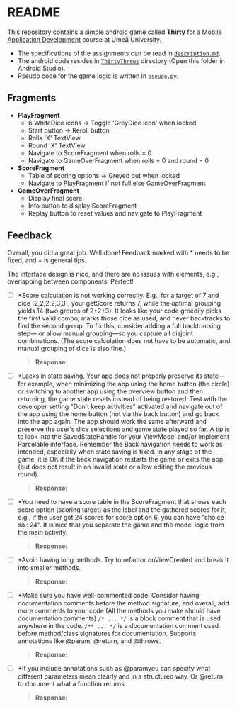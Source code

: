 # README

This repository contains a simple android game called **Thirty** for a [Mobile Application Development](https://www.umu.se/utbildning/kurser/utveckling-av-mobila-applikationer2?term=ST25#applications) course at Umeå University.

- The specifications of the assignments can be read in [`description.md`](assignment/description.md).
- The android code resides in [`ThirtyThrows`](ThirtyThrows) directory (Open this folder in Android Studio).
- Pseudo code for the game logic is written in [`pseudo.py`](pseudo.py).

## Fragments

- **PlayFragment**
  - 6 WhiteDice icons -> Toggle 'GreyDice icon' when locked
  - Start button -> Reroll button
  - Rolls 'X' TextView
  - Round 'X' TextView
  - Navigate to ScoreFragment when rolls = 0
  - Navigate to GameOverFragment when rolls = 0 and round = 0
- **ScoreFragment**
  - Table of scoring options -> Greyed out when locked
  - Navigate to PlayFragment if not full else GameOverFragment
- **GameOverFragment**
  - Display final score
  - ~~Info button to display ScoreFragment~~
  - Replay button to reset values and navigate to PlayFragment

## Feedback

Overall, you did a great job. Well done!
Feedback marked with * needs to be fixed, and + is general tips.

The interface design is nice, and there are no issues with elements, e.g., overlapping between components. Perfect!

- [ ] *Score calculation is not working correctly. E.g., for a target of 7 and dice [2,2,2,2,3,3], your getScore returns 7, while the optimal grouping yields 14 (two groups of 2+2+3). It looks like your code greedily picks the first valid combo, marks those dice as used, and never backtracks to find the second group. To fix this, consider adding a full backtracking step— or allow manual grouping—so you capture all disjoint combinations. (The score calculation does not have to be automatic, and manual grouping of dice is also fine.)
  > **Response:**
- [ ] *Lacks in state saving. Your app does not properly preserve its state—for example, when minimizing the app using the home button (the circle) or switching to another app using the overview button and then returning, the game state resets instead of being restored. Test with the developer setting "Don't keep activities" activated and navigate out of the app using the home button (not via the back button) and go back into the app again. The app should work the same afterward and preserve the user's dice selections and game state played so far.
A tip is to look into the SavedStateHandle for your ViewModel and/or implement Parcelable interface.
Remember the Back navigation needs to work as intended, especially when state saving is fixed. In any stage of the game, it is OK if the back navigation restarts the game or exits the app (but does not result in an invalid state or allow editing the previous round).
  > **Response:**
- [ ] *You need to have a score table in the ScoreFragment that shows each score option (scoring target) as the label and the gathered scores for it, e.g., if the user got 24 scores for score option 6, you can have "choice six: 24".
It is nice that you separate the game and the model logic from the main activity.
  > **Response:**
- [ ] *Avoid having long methods. Try to refactor onViewCreated and break it into smaller methods.
  > **Response:**
- [ ] +Make sure you have well-commented code. Consider having documentation comments before the method signature, and overall, add more comments to your code (All the methods you make should have documentation comments)
`/* ... */` is a block comment that is used anywhere in the code.
`/** ... */` is a documentation comment used before method/class signatures for documentation. Supports annotations like @param, @return, and @throws.
  > **Response:**
- [ ] +If you include annotations such as @paramyou can specify what different parameters mean clearly and in a structured way. Or @return to document what a function returns.
  > **Response:**

